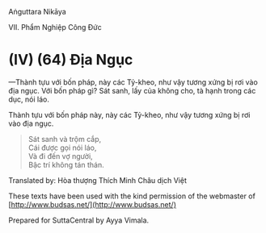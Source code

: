 Aṅguttara Nikāya

VII. Phẩm Nghiệp Công Ðức

# (IV) (64) Ðịa Ngục

—Thành tựu với bốn pháp, này các Tỷ-kheo, như vậy tương xứng bị rơi vào địa ngục. Với bốn pháp gì? Sát sanh, lấy của không cho, tà hạnh trong các dục, nói láo.

Thành tựu với bốn pháp này, này các Tỷ-kheo, như vậy tương xứng bị rơi vào địa ngục.

> Sát sanh và trộm cắp,  
> Cái được gọi nói láo,  
> Và đi đến vợ người,  
> Bậc trí không tán thán.

Translated by: Hòa thượng Thích Minh Châu dịch Việt

These texts have been used with the kind permission of the webmaster of [http://www.budsas.net/](http://www.budsas.net/)

Prepared for SuttaCentral by Ayya Vimala.